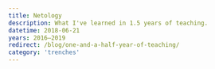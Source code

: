 ```yaml
---
title: Netology
description: What I've learned in 1.5 years of teaching.
datetime: 2018-06-21
years: 2016—2019
redirect: /blog/one-and-a-half-year-of-teaching/
category: 'trenches'
---
```

